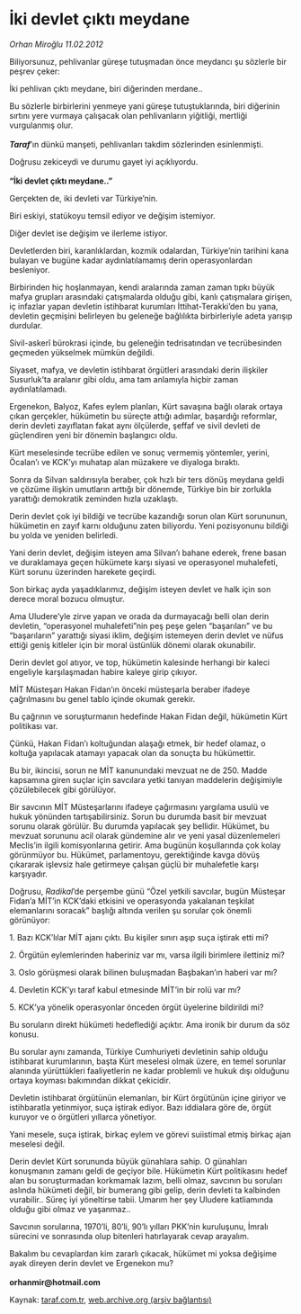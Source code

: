 # İki devlet çıktı meydane 

*Orhan Miroğlu 11.02.2012*

<div class="yazi"><p>Biliyorsunuz, pehlivanlar güreşe tutuşmadan önce meydancı şu sözlerle bir peşrev çeker:</p>
<p>İki pehlivan çıktı meydane, biri diğerinden merdane..</p>
<p>Bu sözlerle birbirlerini yenmeye yani güreşe tutuştuklarında, biri diğerinin sırtını yere vurmaya çalışacak olan pehlivanların yiğitliği, mertliği vurgulanmış olur.<br/><br/><b><i>Taraf</i></b>’ın dünkü manşeti, pehlivanları takdim sözlerinden esinlenmişti.</p>
<p>Doğrusu zekiceydi ve durumu gayet iyi açıklıyordu.<br/><br/><b>“İki devlet çıktı meydane..”</b></p>
<p>Gerçekten de, iki devleti var Türkiye’nin. </p>
<p>Biri eskiyi, statükoyu temsil ediyor ve değişim istemiyor.</p>
<p>Diğer devlet ise değişim ve ilerleme istiyor. </p>
<p>Devletlerden biri, karanlıklardan, kozmik odalardan, Türkiye’nin tarihini kana bulayan ve bugüne kadar aydınlatılamamış derin operasyonlardan besleniyor. </p>
<p>Birbirinden hiç hoşlanmayan, kendi aralarında zaman zaman tıpkı büyük mafya grupları arasındaki çatışmalarda olduğu gibi, kanlı çatışmalara girişen, iç infazlar yapan devletin istihbarat kurumları İttihat-Terakki’den bu yana, devletin geçmişini belirleyen bu geleneğe bağlılıkta birbirleriyle adeta yarışıp durdular. </p>
<p>Sivil-askerî bürokrasi içinde, bu geleneğin tedrisatından ve tecrübesinden geçmeden yükselmek mümkün değildi.</p>
<p>Siyaset, mafya, ve devletin istihbarat örgütleri arasındaki derin ilişkiler Susurluk’ta aralanır gibi oldu, ama tam anlamıyla hiçbir zaman aydınlatılamadı.</p>
<p>Ergenekon, Balyoz, Kafes eylem planları, Kürt savaşına bağlı olarak ortaya çıkan gerçekler, hükümetin bu süreçte attığı adımlar, başardığı reformlar, derin devleti zayıflatan fakat aynı ölçülerde, şeffaf ve sivil devleti de güçlendiren yeni bir dönemin başlangıcı oldu.</p>
<p>Kürt meselesinde tecrübe edilen ve sonuç vermemiş yöntemler, yerini, Öcalan’ı ve KCK’yı muhatap alan müzakere ve diyaloga bıraktı.</p>
<p>Sonra da Silvan saldırısıyla beraber, çok hızlı bir ters dönüş meydana geldi ve çözüme ilişkin umutların arttığı bir dönemde, Türkiye bin bir zorlukla yarattığı demokratik zeminden hızla uzaklaştı. </p>
<p>Derin devlet çok iyi bildiği ve tecrübe kazandığı sorun olan Kürt sorununun, hükümetin en zayıf karnı olduğunu zaten biliyordu. Yeni pozisyonunu bildiği bu yolda ve yeniden belirledi.</p>
<p>Yani derin devlet, değişim isteyen ama Silvan’ı bahane ederek, frene basan ve duraklamaya geçen hükümete karşı siyasi ve operasyonel muhalefeti, Kürt sorunu üzerinden harekete geçirdi.</p>
<p>Son birkaç ayda yaşadıklarımız, değişim isteyen devlet ve halk için son derece moral bozucu olmuştur.</p>
<p>Ama Uludere’yle zirve yapan ve orada da durmayacağı belli olan derin devletin, “operasyonel muhalefeti”nin peş peşe gelen “başarıları” ve bu “başarıların” yarattığı siyasi iklim, değişim istemeyen derin devlet ve nüfus ettiği geniş kitleler için bir moral üstünlük dönemi olarak okunabilir.</p>
<p>Derin devlet gol atıyor, ve top, hükümetin kalesinde herhangi bir kaleci engeliyle karşılaşmadan habire kaleye girip çıkıyor.</p>
<p>MİT Müsteşarı Hakan Fidan’ın önceki müsteşarla beraber ifadeye çağrılmasını bu genel tablo içinde okumak gerekir.</p>
<p>Bu çağrının ve soruşturmanın hedefinde Hakan Fidan değil, hükümetin Kürt politikası var. </p>
<p>Çünkü, Hakan Fidan’ı koltuğundan alaşağı etmek, bir hedef olamaz, o koltuğa yapılacak atamayı yapacak olan da sonuçta bu hükümettir. </p>
<p>Bu bir, ikincisi, sorun ne MİT kanunundaki mevzuat ne de 250. Madde kapsamına giren suçlar için savcılara yetki tanıyan maddelerin değişimiyle çözülebilecek gibi görülüyor. </p>
<p>Bir savcının MİT Müsteşarlarını ifadeye çağırmasını yargılama usulü ve hukuk yönünden tartışabilirsiniz. Sorun bu durumda basit bir mevzuat sorunu olarak görülür. Bu durumda yapılacak şey bellidir. Hükümet, bu mevzuat sorununu acil olarak gündemine alır ve yeni yasal düzenlemeleri Meclis’in ilgili komisyonlarına getirir. Ama bugünün koşullarında çok kolay görünmüyor bu. Hükümet, parlamentoyu, gerektiğinde kavga dövüş çıkararak işlevsiz hale getirmeye çalışan güçlü bir muhalefetle karşı karşıyadır.</p>
<p>Doğrusu, <i>Radikal</i>’de perşembe günü “Özel yetkili savcılar, bugün Müsteşar Fidan’a MİT’in KCK’daki etkisini ve operasyonda yakalanan teşkilat elemanlarını soracak” başlığı altında verilen şu sorular çok önemli görünüyor:</p>
<p>1. Bazı KCK’lılar MİT ajanı çıktı. Bu kişiler sınırı aşıp suça iştirak etti mi?</p>
<p>2. Örgütün eylemlerinden haberiniz var mı, varsa ilgili birimlere ilettiniz mi?</p>
<p>3. Oslo görüşmesi olarak bilinen buluşmadan Başbakan’ın haberi var mı?</p>
<p>4. Devletin KCK’yı taraf kabul etmesinde MİT’in bir rolü var mı?</p>
<p>5. KCK’ya yönelik operasyonlar önceden örgüt üyelerine bildirildi mi?</p>
<p>Bu soruların direkt hükümeti hedeflediği açıktır. Ama ironik bir durum da söz konusu.</p>
<p>Bu sorular aynı zamanda, Türkiye Cumhuriyeti devletinin sahip olduğu istihbarat kurumlarının, başta Kürt meselesi olmak üzere, en temel sorunlar alanında yürüttükleri faaliyetlerin ne kadar problemli ve hukuk dışı olduğunu ortaya koyması bakımından dikkat çekicidir.</p>
<p>Devletin istihbarat örgütünün elemanları, bir Kürt örgütünün içine giriyor ve istihbaratla yetinmiyor, suça iştirak ediyor. Bazı iddialara göre de, örgüt kuruyor ve o örgütleri yıllarca yönetiyor.</p>
<p>Yani mesele, suça iştirak, birkaç eylem ve görevi suiistimal etmiş birkaç ajan meselesi değil.</p>
<p>Derin devlet Kürt sorununda büyük günahlara sahip. O günahları konuşmanın zamanı geldi de geçiyor bile. Hükümetin Kürt politikasını hedef alan bu soruşturmadan korkmamak lazım, belli olmaz, savcının bu soruları aslında hükümeti değil, bir bumerang gibi gelip, derin devleti ta kalbinden vurabilir.. Süreç iyi yöneltirse tabii. Umarım her şey Uludere katliamında olduğu gibi olmaz ve yaşanmaz..</p>
<p>Savcının sorularına, 1970’li, 80’li, 90’lı yılları PKK’nin kuruluşunu, İmralı sürecini ve sonrasında olup bitenleri hatırlayarak cevap arayalım. </p>
<p>Bakalım bu cevaplardan kim zararlı çıkacak, hükümet mi yoksa değişime ayak direyen derin devlet ve Ergenekon mu?<br/><br/><b>orhanmir@hotmail.com</b></p>
</div>

Kaynak: [taraf.com.tr](http://www.taraf.com.tr/orhan-miroglu/makale-iki-devlet-cikti-meydane.htm), [web.archive.org (arşiv bağlantısı)](http://web.archive.org/web/20130721082226/http://www.taraf.com.tr/orhan-miroglu/makale-iki-devlet-cikti-meydane.htm)
